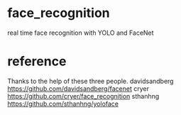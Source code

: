 # face_recognition
real time face recognition with YOLO and FaceNet





# reference
Thanks to the help of these three people.
davidsandberg https://github.com/davidsandberg/facenet
cryer https://github.com/cryer/face_recognition
sthanhng https://github.com/sthanhng/yoloface
